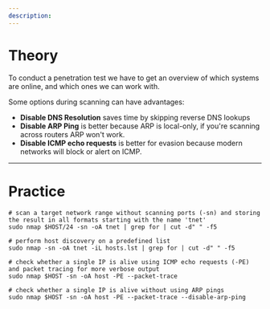 ```yaml
---
description:
---
```

# Theory
To conduct a penetration test we have to get an overview of which systems are online, and which ones we can work with.

Some options during scanning can have advantages:
* **Disable DNS Resolution** saves time by skipping reverse DNS lookups
* **Disable ARP Ping** is better because ARP is local-only, if you're scanning across routers ARP won't work.
* **Disable ICMP echo requests** is better for evasion because modern networks will block or alert on ICMP.

---

# Practice
```shell
# scan a target network range without scanning ports (-sn) and storing the result in all formats starting with the name 'tnet'
sudo nmap $HOST/24 -sn -oA tnet | grep for | cut -d" " -f5

# perform host discovery on a predefined list
sudo nmap -sn -oA tnet -iL hosts.lst | grep for | cut -d" " -f5

# check whether a single IP is alive using ICMP echo requests (-PE) and packet tracing for more verbose output
sudo nmap $HOST -sn -oA host -PE --packet-trace 

# check whether a single IP is alive without using ARP pings
sudo nmap $HOST -sn -oA host -PE --packet-trace --disable-arp-ping 
```
